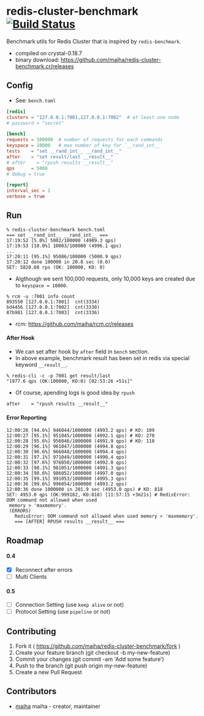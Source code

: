 # redis-cluster-benchmark [![Build Status](https://travis-ci.org/maiha/redis-cluster-benchmark.cr.svg?branch=master)](https://travis-ci.org/maiha/redis-cluster-benchmark.cr)

Benchmark utils for Redis Cluster that is inspired by `redis-benchmark`.

- compiled on crystal-0.18.7
- binary download: https://github.com/maiha/redis-cluster-benchmark.cr/releases

## Config

- See: `bench.toml`

```toml
[redis]
clusters = "127.0.0.1:7001,127.0.0.1:7002"  # at least one node
# password = "secret"

[bench]
requests = 100000  # number of requests for each commands
keyspace = 10000   # max number of key for `__rand_int__`
tests    = "set __rand_int__ __rand_int__"
after    = "set result/last __result__"
# after    = "rpush results __result__"
qps      = 5000
# debug = true

[report]
interval_sec = 1
verbose = true
```

## Run

```shell
% redis-cluster-benchmark bench.toml
=== set __rand_int__ __rand_int__ ===
17:19:52 [5.0%] 5002/100000 (4989.3 qps)
17:19:53 [10.0%] 10003/100000 (4996.1 qps)
...
17:20:11 [95.1%] 95086/100000 (5000.9 qps)
17:20:12 done 100000 in 20.8 sec (0.0)
SET: 5820.68 rps (OK: 100000, KO: 0)
```

- Algthough we sent 100,000 requests, only 10,000 keys are created due to `keyspace = 10000`.

```
% rcm -u :7001 info count
893550 [127.0.0.1:7001]  cnt(3334)
bd4456 [127.0.0.1:7002]  cnt(3330)
87b981 [127.0.0.1:7003]  cnt(3336)
```

- rcm: https://github.com/maiha/rcm.cr/releases


#### After Hook

- We can set after hook by `after` field in `bench` section.
- In above example, benchmark result has been set in redis via special keyword `__result__`.

```
% redis-cli -c -p 7001 get result/last
"1977.6 qps (OK:100000, KO:0) [02:53:26 +51s]"
```

- Of course, apending logs is good idea by `rpush`

```
after    = "rpush results __result__"
```

#### Error Reporting

```
12:00:26 [94.6%] 946044/1000000 (4993.2 qps) # KO: 109
12:00:27 [95.1%] 951045/1000000 (4992.1 qps) # KO: 270
12:00:28 [95.6%] 956046/1000000 (4991.9 qps) # KO: 110
12:00:29 [96.1%] 961047/1000000 (4994.8 qps)
12:00:30 [96.6%] 966048/1000000 (4994.4 qps)
12:00:31 [97.1%] 971049/1000000 (4990.4 qps)
12:00:32 [97.6%] 976050/1000000 (4992.0 qps)
12:00:33 [98.1%] 981051/1000000 (4991.3 qps)
12:00:34 [98.6%] 986052/1000000 (4997.0 qps)
12:00:35 [99.1%] 991053/1000000 (4995.3 qps)
12:00:36 [99.6%] 996054/1000000 (4993.2 qps)
12:00:36 done 1000000 in 201.9 sec (4953.0 qps) # KO: 818
SET: 4953.0 qps (OK:999182, KO:818) [11:57:15 +3m21s] # RedisError: OOM command not allowed when used
 memory > 'maxmemory'.
 (ERRORS)
   RedisError: OOM command not allowed when used memory > 'maxmemory'.
   === [AFTER] RPUSH results __result__ ===
```

## Roadmap

#### 0.4
- [x] Reconnect after errors
- [ ] Multi Clients

#### 0.5
- [ ] Connection Setting (use `keep alive` or not)
- [ ] Protocol Setting (use `pipeline` or not)

## Contributing

1. Fork it ( https://github.com/maiha/redis-cluster-benchmark/fork )
2. Create your feature branch (git checkout -b my-new-feature)
3. Commit your changes (git commit -am 'Add some feature')
4. Push to the branch (git push origin my-new-feature)
5. Create a new Pull Request

## Contributors

- [maiha](https://github.com/maiha) maiha - creator, maintainer
